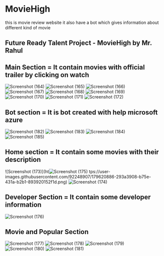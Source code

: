 # MovieHigh
this is movie review website it also have a bot which gives information about different kind of movie

## Future Ready Talent Project - MovieHigh by Mr. Rahul
## Main Section = It contain movies with official trailer by clicking on watch

![Screenshot (164)](https://user-images.githubusercontent.com/92248907/179620121-189e91d5-a37a-46d7-bd8a-2a353e7802f1.png)
![Screenshot (165)](https://user-images.githubusercontent.com/92248907/179620128-e5d6f9c8-d743-41ef-93ff-a23430ae5daf.png)
![Screenshot (166)](https://user-images.githubusercontent.com/92248907/179620135-3dd47dc2-2995-4059-bb8f-341a9e1becf1.png)
![Screenshot (167)](https://user-images.githubusercontent.com/92248907/179620141-db86730d-5536-4da7-8f5c-1fbe9f7f8a1c.png)
![Screenshot (168)](https://user-images.githubusercontent.com/92248907/179620143-3fa96adf-edb1-4db5-aa04-3c538b4b4a16.png)
![Screenshot (169)](https://user-images.githubusercontent.com/92248907/179620162-5d689bba-9c81-46dd-9244-3f11ca6261d7.png)
![Screenshot (170)](https://user-images.githubusercontent.com/92248907/179620170-006b94d5-5ca8-4810-aae6-68aaaf9db718.png)
![Screenshot (171)](https://user-images.githubusercontent.com/92248907/179620177-56d4d4f6-53b7-420b-b9ab-76292bf6c46b.png)
![Screenshot (172)](https://user-images.githubusercontent.com/92248907/179620184-80404183-eada-40f1-9eba-e6a23fde410c.png)

## Bot section = It is bot created with help microsoft azure

![Screenshot (182)](https://user-images.githubusercontent.com/92248907/179620472-8e6dc9ed-84db-4f5f-81b4-6ecf74fc2ff4.png)
![Screenshot (183)](https://user-images.githubusercontent.com/92248907/179620474-e46392c0-8a90-40d9-ae64-5a7f1e2bb8e7.png)
![Screenshot (184)](https://user-images.githubusercontent.com/92248907/179620479-31a400b3-3967-4384-b479-621173cd9596.png)
![Screenshot (185)](https://user-images.githubusercontent.com/92248907/179620485-5640b867-f3ed-42a5-a777-9eea8f030916.png)

## Home section = It contain some movies with their description


![Screenshot (173)](ht![Screenshot (175)](https://user-images.githubusercontent.com/92248907/179620915-97ed57b3-907e-4877-9891-eab7eff5871f.png)
tps://user-images.githubusercontent.com/92248907/179620886-293a3908-b75e-431a-b2b1-893920152f1d.png)
![Screenshot (174)](https://user-images.githubusercontent.com/92248907/179620902-7f62b51f-e996-453f-8d96-79f0abc8f0f3.png)


## Developer Section = It contain some developer information

![Screenshot (176)](https://user-images.githubusercontent.com/92248907/179620943-938d9326-017f-4ee3-9aef-b38aa7790d10.png)

## Movie and Popular Section 
![Screenshot (177)](https://user-images.githubusercontent.com/92248907/179620950-a1a4cff8-3fb7-44f5-b2db-0e437251953f.png)
![Screenshot (178)](https://user-images.githubusercontent.com/92248907/179620958-8e4a5180-6443-43f4-8bb1-778d8ae6979b.png)
![Screenshot (179)](https://user-images.githubusercontent.com/92248907/179620966-f6b0a623-4a66-4159-be8e-9a7efe36348c.png)
![Screenshot (180)](https://user-images.githubusercontent.com/92248907/179620979-d0849495-d1d8-4274-8d14-21137bf5f8f5.png)
![Screenshot (181)](https://user-images.githubusercontent.com/92248907/179620995-0cbf711f-7d56-4e37-8316-32e466cf9f0e.png)


